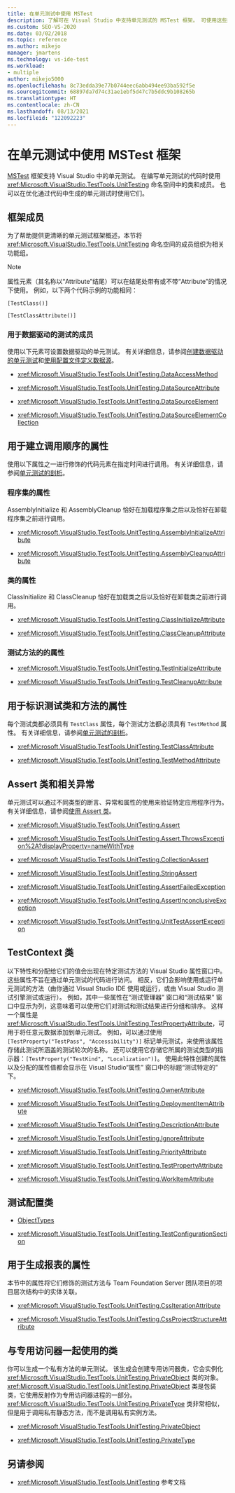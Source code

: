 ```yaml
---
title: 在单元测试中使用 MSTest
description: 了解可在 Visual Studio 中支持单元测试的 MSTest 框架。 可使用这些类和成员对单元测试进行编码。
ms.custom: SEO-VS-2020
ms.date: 03/02/2018
ms.topic: reference
ms.author: mikejo
manager: jmartens
ms.technology: vs-ide-test
ms.workload:
- multiple
author: mikejo5000
ms.openlocfilehash: 8c73edda39e77b0744eec6abb494ee93ba592f5e
ms.sourcegitcommit: 68897da7d74c31ae1ebf5d47c7b5ddc9b108265b
ms.translationtype: HT
ms.contentlocale: zh-CN
ms.lasthandoff: 08/13/2021
ms.locfileid: "122092223"
---
```

# <a name="use-the-mstest-framework-in-unit-tests"></a>在单元测试中使用 MSTest 框架

[MSTest](<xref:Microsoft.VisualStudio.TestTools.UnitTesting>) 框架支持 Visual Studio 中的单元测试。 在编写单元测试的代码时使用 <xref:Microsoft.VisualStudio.TestTools.UnitTesting> 命名空间中的类和成员。 也可以在优化通过代码中生成的单元测试时使用它们。

## <a name="framework-members"></a>框架成员

为了帮助提供更清晰的单元测试框架概述，本节将 <xref:Microsoft.VisualStudio.TestTools.UnitTesting> 命名空间的成员组织为相关功能组。

> [!NOTE]
> 属性元素（其名称以“Attribute”结尾）可以在结尾处带有或不带“Attribute”的情况下使用。 例如，以下两个代码示例的功能相同：
>
> `[TestClass()]`
>
> `[TestClassAttribute()]`

### <a name="members-used-for-data-driven-testing"></a>用于数据驱动的测试的成员

使用以下元素可设置数据驱动的单元测试。 有关详细信息，请参阅[创建数据驱动的单元测试](../test/how-to-create-a-data-driven-unit-test.md)和[使用配置文件定义数据源](../test/walkthrough-using-a-configuration-file-to-define-a-data-source.md)。

- <xref:Microsoft.VisualStudio.TestTools.UnitTesting.DataAccessMethod>

- <xref:Microsoft.VisualStudio.TestTools.UnitTesting.DataSourceAttribute>

- <xref:Microsoft.VisualStudio.TestTools.UnitTesting.DataSourceElement>

- <xref:Microsoft.VisualStudio.TestTools.UnitTesting.DataSourceElementCollection>

## <a name="attributes-used-to-establish-a-calling-order"></a>用于建立调用顺序的属性

使用以下属性之一进行修饰的代码元素在指定时间进行调用。 有关详细信息，请参阅[单元测试的剖析](/previous-versions/ms182517(v=vs.110))。

### <a name="attributes-for-assemblies"></a>程序集的属性

AssemblyInitialize 和 AssemblyCleanup 恰好在加载程序集之后以及恰好在卸载程序集之前进行调用。

- <xref:Microsoft.VisualStudio.TestTools.UnitTesting.AssemblyInitializeAttribute>

- <xref:Microsoft.VisualStudio.TestTools.UnitTesting.AssemblyCleanupAttribute>

### <a name="attributes-for-classes"></a>类的属性

ClassInitialize 和 ClassCleanup 恰好在加载类之后以及恰好在卸载类之前进行调用。

- <xref:Microsoft.VisualStudio.TestTools.UnitTesting.ClassInitializeAttribute>

- <xref:Microsoft.VisualStudio.TestTools.UnitTesting.ClassCleanupAttribute>

### <a name="attributes-for-test-methods"></a>测试方法的的属性

- <xref:Microsoft.VisualStudio.TestTools.UnitTesting.TestInitializeAttribute>

- <xref:Microsoft.VisualStudio.TestTools.UnitTesting.TestCleanupAttribute>

## <a name="attributes-used-to-identify-test-classes-and-methods"></a>用于标识测试类和方法的属性

每个测试类都必须具有 `TestClass` 属性，每个测试方法都必须具有 `TestMethod` 属性。 有关详细信息，请参阅[单元测试的剖析](/previous-versions/ms182517(v=vs.110))。

- <xref:Microsoft.VisualStudio.TestTools.UnitTesting.TestClassAttribute>

- <xref:Microsoft.VisualStudio.TestTools.UnitTesting.TestMethodAttribute>

## <a name="assert-classes-and-related-exceptions"></a>Assert 类和相关异常

单元测试可以通过不同类型的断言、异常和属性的使用来验证特定应用程序行为。 有关详细信息，请参阅[使用 Assert 类](../test/using-the-assert-classes.md)。

- <xref:Microsoft.VisualStudio.TestTools.UnitTesting.Assert>

- <xref:Microsoft.VisualStudio.TestTools.UnitTesting.Assert.ThrowsException%2A?displayProperty=nameWithType>

- <xref:Microsoft.VisualStudio.TestTools.UnitTesting.CollectionAssert>

- <xref:Microsoft.VisualStudio.TestTools.UnitTesting.StringAssert>

- <xref:Microsoft.VisualStudio.TestTools.UnitTesting.AssertFailedException>

- <xref:Microsoft.VisualStudio.TestTools.UnitTesting.AssertInconclusiveException>

- <xref:Microsoft.VisualStudio.TestTools.UnitTesting.UnitTestAssertException>

## <a name="the-testcontext-class"></a>TestContext 类

以下特性和分配给它们的值会出现在特定测试方法的 Visual Studio 属性窗口中。 这些属性不旨在通过单元测试的代码进行访问。 相反，它们会影响使用或运行单元测试的方法（由你通过 Visual Studio IDE 使用或运行，或由 Visual Studio 测试引擎测试或运行）。 例如，其中一些属性在“测试管理器”  窗口和“测试结果”  窗口中显示为列，这意味着可以使用它们对测试和测试结果进行分组和排序。 这样一个属性是 <xref:Microsoft.VisualStudio.TestTools.UnitTesting.TestPropertyAttribute>，可用于将任意元数据添加到单元测试。 例如，可以通过使用 `[TestProperty("TestPass", "Accessibility")]` 标记单元测试，来使用该属性存储此测试所涵盖的测试轮次的名称。 还可以使用它存储它所属的测试类型的指示器：`[TestProperty("TestKind", "Localization")]`。 使用此特性创建的属性以及分配的属性值都会显示在 Visual Studio“属性”  窗口中的标题“测试特定的”  下。

- <xref:Microsoft.VisualStudio.TestTools.UnitTesting.OwnerAttribute>

- <xref:Microsoft.VisualStudio.TestTools.UnitTesting.DeploymentItemAttribute>

- <xref:Microsoft.VisualStudio.TestTools.UnitTesting.DescriptionAttribute>

- <xref:Microsoft.VisualStudio.TestTools.UnitTesting.IgnoreAttribute>

- <xref:Microsoft.VisualStudio.TestTools.UnitTesting.PriorityAttribute>

- <xref:Microsoft.VisualStudio.TestTools.UnitTesting.TestPropertyAttribute>

- <xref:Microsoft.VisualStudio.TestTools.UnitTesting.WorkItemAttribute>

## <a name="test-configuration-classes"></a>测试配置类

- [ObjectTypes](/previous-versions/visualstudio/visual-studio-2013/dd987428(v=vs.120))

- <xref:Microsoft.VisualStudio.TestTools.UnitTesting.TestConfigurationSection>

## <a name="attributes-used-to-generate-reports"></a>用于生成报表的属性

本节中的属性将它们修饰的测试方法与 Team Foundation Server 团队项目的项目层次结构中的实体关联。

- <xref:Microsoft.VisualStudio.TestTools.UnitTesting.CssIterationAttribute>

- <xref:Microsoft.VisualStudio.TestTools.UnitTesting.CssProjectStructureAttribute>

## <a name="classes-used-with-private-accessors"></a>与专用访问器一起使用的类

你可以生成一个私有方法的单元测试。 该生成会创建专用访问器类，它会实例化 <xref:Microsoft.VisualStudio.TestTools.UnitTesting.PrivateObject> 类的对象。 <xref:Microsoft.VisualStudio.TestTools.UnitTesting.PrivateObject> 类是包装类，它使用反射作为专用访问器进程的一部分。 <xref:Microsoft.VisualStudio.TestTools.UnitTesting.PrivateType> 类非常相似，但是用于调用私有静态方法，而不是调用私有实例方法。

- <xref:Microsoft.VisualStudio.TestTools.UnitTesting.PrivateObject>

- <xref:Microsoft.VisualStudio.TestTools.UnitTesting.PrivateType>

## <a name="see-also"></a>另请参阅

- <xref:Microsoft.VisualStudio.TestTools.UnitTesting> 参考文档